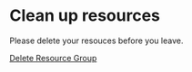 # Clean up resources

Please delete your resouces before you leave.

[Delete Resource Group](https://docs.microsoft.com/en-us/azure/machine-learning/desktop-workbench/tutorial-classifying-iris-part-3#clean-up-resources)